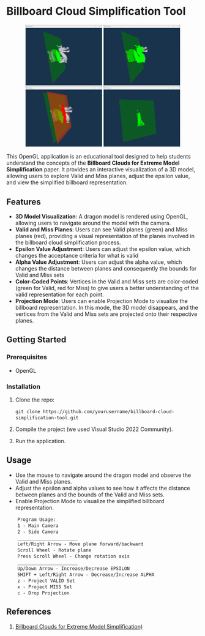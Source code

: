# Billboard Cloud Simplification Tool


<p align="center">
    <img src="./images/image1.png" width="200" />
    <img src="./images/image2.png" width="200" /> 
    <img src="./images/image3.png" width="200" />
    <img src="./images/image4.png" width="200" />
</p>


This OpenGL application is an educational tool designed to help students understand the concepts of the **Billboard Clouds for Extreme Model Simplification** paper. It provides an interactive visualization of a 3D model, allowing users to explore Valid and Miss planes, adjust the epsilon value, and view the simplified billboard representation.

## Features

- **3D Model Visualization**: A dragon model is rendered using OpenGL, allowing users to navigate around the model with the camera.
- **Valid and Miss Planes**: Users can see Valid planes (green) and Miss planes (red), providing a visual representation of the planes involved in the billboard cloud simplification process.
- **Epsilon Value Adjustment**: Users can adjust the epsilon value, which changes the acceptance criteria for what is valid
- **Alpha Value Adjustment**: Users can adjust the alpha value, which changes the distance between planes and consequently the bounds for Valid and Miss sets
- **Color-Coded Points**: Vertices in the Valid and Miss sets are color-coded (green for Valid, red for Miss) to give users a better understanding of the valid representation for each point.
- **Projection Mode**: Users can enable Projection Mode to visualize the billboard representation. In this mode, the 3D model disappears, and the vertices from the Valid and Miss sets are projected onto their respective planes.

## Getting Started

### Prerequisites

- OpenGL

### Installation

1. Clone the repo:
   ```
   git clone https://github.com/yourusername/billboard-cloud-simplification-tool.git
   ```

2. Compile the project (we used Visual Studio 2022 Community).

3. Run the application.

## Usage

- Use the mouse to navigate around the dragon model and observe the Valid and Miss planes.
- Adjust the epsilon and alpha values to see how it affects the distance between planes and the bounds of the Valid and Miss sets.
- Enable Projection Mode to visualize the simplified billboard representation.

```
    Program Usage:
    1 - Main Camera
    2 - Side Camera
    ______________________
    Left/Right Arrow - Move plane forward/backward
    Scroll Wheel - Rotate plane
    Press Scroll Wheel - Change rotation axis
    ______________________
    Up/Down Arrow - Increase/Decrease EPSILON
    SHIFT + Left/Right Arrow - Decrease/Increase ALPHA
    z - Project VALID Set
    x - Project MISS Set
    c - Drop Projection
```

## References

1. [Billboard Clouds for Extreme Model Simplification)](https://graphics.cs.yale.edu/sites/default/files/bc03_0.pdf/)
